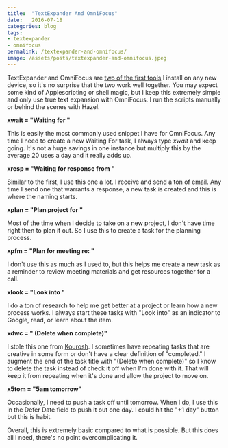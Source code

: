 ```yaml
---
title:  "TextExpander And OmniFocus"
date:   2016-07-18
categories: blog
tags:
- textexpander
- omnifocus
permalink: /textexpander-and-omnifocus/
image: /assets/posts/textexpander-and-omnifocus.jpeg
---
```

TextExpander and OmniFocus are [two of the first tools](http://joebuhlig.com/first-apps-on-a-new-mac/) I install on any new device, so it's no surprise that the two work well together. You may expect some kind of Applescripting or shell magic, but I keep this extremely simple and only use true text expansion with OmniFocus. I run the scripts manually or behind the scenes with Hazel.
<!--more-->

__xwait = "Waiting for "__

This is easily the most commonly used snippet I have for OmniFocus. Any time I need to create a new Waiting For task, I always type _xwait_ and keep going. It's not a huge savings in one instance but multiply this by the average 20 uses a day and it really adds up.

__xresp = "Waiting for response from "__

Similar to the first, I use this one a lot. I receive and send a ton of email. Any time I send one that warrants a response, a new task is created and this is where the naming starts.

__xplan = "Plan project for "__

Most of the time when I decide to take on a new project, I don't have time right then to plan it out. So I use this to create a task for the planning process.

__xpfm = "Plan for meeting re: "__

I don't use this as much as I used to, but this helps me create a new task as a reminder to review meeting materials and get resources together for a call.

__xlook = "Look into "__

I do a ton of research to help me get better at a project or learn how a new process works. I always start these tasks with "Look into" as an indicator to Google, read, or learn about the item.

__xdwc = " (Delete when complete)"__

I stole this one from [Kourosh](http://www.usingomnifocus.com). I sometimes have repeating tasks that are creative in some form or don't have a clear definition of "completed." I augment the end of the task title with "(Delete when complete)" so I know to delete the task instead of check it off when I'm done with it. That will keep it from repeating when it's done and allow the project to move on.

__x5tom = "5am tomorrow"__

Occasionally, I need to push a task off until tomorrow. When I do, I use this in the Defer Date field to push it out one day. I could hit the "+1 day" button but this is habit.

Overall, this is extremely basic compared to what is possible. But this does all I need,  there's no point overcomplicating it.
